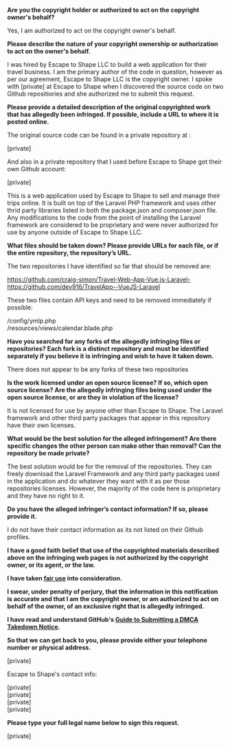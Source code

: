 **Are you the copyright holder or authorized to act on the copyright owner's behalf?**

Yes, I am authorized to act on the copyright owner's behalf.

**Please describe the nature of your copyright ownership or authorization to act on the owner's behalf.**

I was hired by Escape to Shape LLC to build a web application for their travel business. I am the primary author of the code in question, however as per our agreement, Escape to Shape LLC is the copyright owner. I spoke with [private] at Escape to Shape when I discovered the source code on two Github repositiories and she authorized me to submit this request.

**Please provide a detailed description of the original copyrighted work that has allegedly been infringed. If possible, include a URL to where it is posted online.**

The original source code can be found in a private repository at :

[private]

And also in a private repository that I used before Escape to Shape got their own Github account:

[private]

This is a web application used by Escape to Shape to sell and manage their trips online. It is built on top of the Laravel PHP framework and uses other thrid party libraries listed in both the package.json and composer.json file. Any modifications to the code from the point of installing the Laravel framework are considered to be proprietary and were never authorized for use by anyone outside of Escape to Shape LLC.

**What files should be taken down? Please provide URLs for each file, or if the entire repository, the repository’s URL.**

The two repositories I have identified so far that should be removed are:

https://github.com/craig-simon/Travel-Web-App-Vue.js-Laravel-  
https://github.com/dev916/TravelApp--VueJS-Laravel

These two files contain API keys and need to be removed immediately if possible:

/config/ymlp.php  
/resources/views/calendar.blade.php

**Have you searched for any forks of the allegedly infringing files or repositories? Each fork is a distinct repository and must be identified separately if you believe it is infringing and wish to have it taken down.**

There does not appear to be any forks of these two repositories

**Is the work licensed under an open source license? If so, which open source license? Are the allegedly infringing files being used under the open source license, or are they in violation of the license?**

It is not licensed for use by anyone other than Escape to Shape. The Laravel framework and other third party packages that appear in this repository have their own licenses.

**What would be the best solution for the alleged infringement? Are there specific changes the other person can make other than removal? Can the repository be made private?**

The best solution would be for the removal of the repositories. They can freely download the Laravel Framework and any third party packages used in the application and do whatever they want with it as per those repositories licenses. However, the majority of the code here is prioprietary and they have no right to it.

**Do you have the alleged infringer’s contact information? If so, please provide it.**

I do not have their contact information as its not listed on their Github profiles.

**I have a good faith belief that use of the copyrighted materials described above on the infringing web pages is not authorized by the copyright owner, or its agent, or the law.**

**I have taken <a href="https://www.lumendatabase.org/topics/22">fair use</a> into consideration.**

**I swear, under penalty of perjury, that the information in this notification is accurate and that I am the copyright owner, or am authorized to act on behalf of the owner, of an exclusive right that is allegedly infringed.**

**I have read and understand GitHub's <a href="https://docs.github.com/articles/guide-to-submitting-a-dmca-takedown-notice/">Guide to Submitting a DMCA Takedown Notice</a>.**

**So that we can get back to you, please provide either your telephone number or physical address.**

[private]

Escape to Shape's contact info:

[private]  
[private]  
[private]  
[private]

**Please type your full legal name below to sign this request.**

[private]
